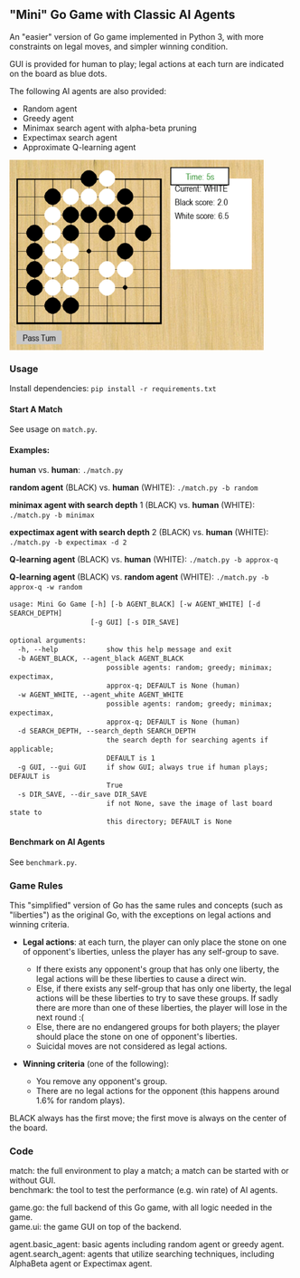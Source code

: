 ## "Mini" Go Game with Classic AI Agents

An "easier" version of Go game implemented in Python 3, with more constraints on legal moves, and simpler winning condition.

GUI is provided for human to play; legal actions at each turn are indicated on the board as blue dots.

The following AI agents are also provided:
* Random agent
* Greedy agent
* Minimax search agent with alpha-beta pruning
* Expectimax search agent
* Approximate Q-learning agent

<img src="img/game.jpg.png" alt="Board" width="450" align="middle"/>

### Usage

Install dependencies: `pip install -r requirements.txt`

#### Start A Match

See usage on `match.py`.

#### Examples:

**human** vs. **human**: `./match.py`

**random agent** (BLACK) vs. **human** (WHITE): `./match.py -b random`

**minimax agent with search depth** 1 (BLACK) vs. **human** (WHITE): `./match.py -b minimax`

**expectimax agent with search depth** 2 (BLACK) vs. **human** (WHITE): `./match.py -b expectimax -d 2`

**Q-learning agent** (BLACK) vs. **human** (WHITE): `./match.py -b approx-q`

**Q-learning agent** (BLACK) vs. **random agent** (WHITE): `./match.py -b approx-q -w random`


```angular2html
usage: Mini Go Game [-h] [-b AGENT_BLACK] [-w AGENT_WHITE] [-d SEARCH_DEPTH]
                    [-g GUI] [-s DIR_SAVE]

optional arguments:
  -h, --help            show this help message and exit
  -b AGENT_BLACK, --agent_black AGENT_BLACK
                        possible agents: random; greedy; minimax; expectimax,
                        approx-q; DEFAULT is None (human)
  -w AGENT_WHITE, --agent_white AGENT_WHITE
                        possible agents: random; greedy; minimax; expectimax,
                        approx-q; DEFAULT is None (human)
  -d SEARCH_DEPTH, --search_depth SEARCH_DEPTH
                        the search depth for searching agents if applicable;
                        DEFAULT is 1
  -g GUI, --gui GUI     if show GUI; always true if human plays; DEFAULT is
                        True
  -s DIR_SAVE, --dir_save DIR_SAVE
                        if not None, save the image of last board state to
                        this directory; DEFAULT is None
```

#### Benchmark on AI Agents

See `benchmark.py`.

### Game Rules

This "simplified" version of Go has the same rules and concepts (such as "liberties") as the original Go, with the exceptions on legal actions and winning criteria.

* **Legal actions**: at each turn, the player can only place the stone on one of opponent's liberties, unless the player has any self-group to save.
    * If there exists any opponent's group that has only one liberty, the legal actions will be these liberties to cause a direct win.
    * Else, if there exists any self-group that has only one liberty, the legal actions will be these liberties to try to save these groups. If sadly there are more than one of these liberties, the player will lose in the next round :(
    * Else, there are no endangered groups for both players; the player should place the stone on one of opponent's liberties.
    * Suicidal moves are not considered as legal actions.

* **Winning criteria** (one of the following):
    * You remove any opponent's group.
    * There are no legal actions for the opponent (this happens around 1.6% for random plays).

BLACK always has the first move; the first move is always on the center of the board.

### Code

match: the full environment to play a match; a match can be started with or without GUI.  
benchmark: the tool to test the performance (e.g. win rate) of AI agents.

game.go: the full backend of this Go game, with all logic needed in the game.  
game.ui: the game GUI on top of the backend.

agent.basic_agent: basic agents including random agent or greedy agent.  
agent.search_agent: agents that utilize searching techniques, including AlphaBeta agent or Expectimax agent.

